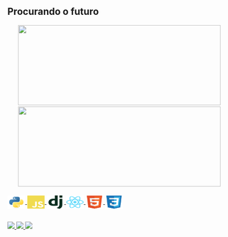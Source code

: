 ## Procurando o futuro

<div align="center">
  <a href="https://github.com/GustavoPMarcena">
  <img height="180em" width="456.92em" src="https://github-readme-stats.vercel.app/api?username=GustavoPMarcena&show_icons=true&theme=nightowl&include_all_commits=true&count_private=true"/> 
  <img height="180em" width="456.92em" src="https://github-readme-stats.vercel.app/api/top-langs/?username=GustavoPMarcena&layout=compact&langs_count=7&theme=nightowl"/> 
</div>

<div style="display: inline_block"><br>
  <img align="center" alt="GustavoPMarcena_Python" height="30" width="40" src="https://raw.githubusercontent.com/devicons/devicon/master/icons/python/python-original.svg">
  <img align="center" alt="GustavoPMarcena_JS" height="30" width="40" src="https://raw.githubusercontent.com/devicons/devicon/master/icons/javascript/javascript-plain.svg">
  <img align="center" alt="GustavoPMarcena_Django" height="30" width="40" src="https://raw.githubusercontent.com/devicons/devicon/master/icons/django/django-plain.svg"> 
  <img align="center" alt="GustavoPMarcena_React" height="30" width="40" src="https://raw.githubusercontent.com/devicons/devicon/master/icons/react/react-original.svg"> 
  <img align="center" alt="GustavoPMarcena_HTML" height="30" width="40" src="https://raw.githubusercontent.com/devicons/devicon/master/icons/html5/html5-original.svg"> 
  <img align="center" alt="GustavoPMarcena_CSS" height="30" width="40" src="https://raw.githubusercontent.com/devicons/devicon/master/icons/css3/css3-original.svg">
</div>
 
##

<div style="center">
  <a href="https://www.instagram.com/gustavopereiramarcena/" target="_blank">
    <img src="https://img.shields.io/badge/-Instagram-%23E4405F?style=for-the-badge&logo=instagram&logoColor=white" target="_blank">
  </a>
  <a href = "gustavopereira4080@gmail.com">
    <img src="https://img.shields.io/badge/-Gmail-%23333?style=for-the-badge&logo=gmail&logoColor=white" target ="_blank">
  </a> 
  <a href="https://www.youtube.com/@gwsta1796/featured" target="_blank">
    <img src="https://img.shields.io/badge/YouTube-FF0000?style=for-the-badge&logo=youtube&logoColor=white" target="_blank">
  </a>
</div>
